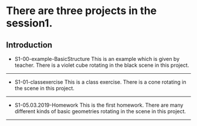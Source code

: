 # There are three projects in the session1.

## Introduction

* S1-00-example-BasicStructure
This is an example which is given by teacher. There is a violet cube rotating in the black scene in this project.

---

* S1-01-classexercise
This is a class exercise. There is a cone rotating in the scene in this project.

---

* S1-05.03.2019-Homework
This is the first homework. There are many different kinds of basic geometries rotating in the scene in this project.

---
